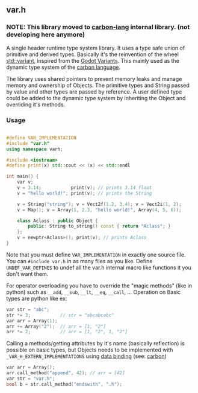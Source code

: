 ## var.h

### NOTE: This library moved to [carbon-lang](http://github.com/ThakeeNathees/carbon) internal library. (not developing here anymore)

A single header runtime type system library. It uses a type safe union of primitive and derived types. Basically it's the reinvention of the wheel [std::variant](https://en.cppreference.com/w/cpp/utility/variant), inspired from the [Godot Variants](https://github.com/godotengine/godot/blob/master/core/variant.h). This mainly used as the dynamic type system of the [carbon language](https://github.com/ThakeeNathees/carbon).

The library uses shared pointers to prevent memory leaks and manage memory and ownership of Objects. The primitive types and String passed by value and other types are passed by reference. A user defined type could be added to the dynamic type system by inheriting the Object and overriding it's methods.

### Usage
```c++

#define VAR_IMPLEMENTATION
#include "var.h"
using namespace varh;

#include <iostream>
#define print(x) std::cout << (x) << std::endl

int main() {
	var v;
	v = 3.14;           print(v); // prints 3.14 float
	v = "hello world!"; print(v); // prints the String

	v = String("string"); v = Vect2f(1.2, 3.4); v = Vect2i(1, 2);
	v = Map(); v = Array(1, 2.3, "hello world!", Array(4, 5, 6));

	class Aclass : public Object {
		public: String to_string() const { return "Aclass"; }
	};
	v = newptr<Aclass>(); print(v); // prints Aclass
}
```
Note that you must define `VAR_IMPLEMENTATION` in exactly one source file. You can `#include var.h` in as many files as you like. Define `UNDEF_VAR_DEFINES` to undef all the var.h internal macro like functions it you don't want them.

For operator overloading you have to override the "magic methods" (like in python) such as `__add`, `__sub`, `__lt`, `__eq`, `__call`, ... Operation on Basic types are python like ex:
```c++
var str = "abc";
str *= 3;           // str = "abcabcabc"
var arr = Array(1);
arr += Array("2");  // arr = [1, "2"]
arr *= 2;           // arr = [1, "2", 1, "2"]
```

Calling a methods/getting attributes by it's name (basically reflection) is possible on basic types, but Objects needs to be implemented with `_VAR_H_EXTERN_IMPLEMENTATIONS` using [data binding](https://github.com/ThakeeNathees/carbon/blob/master/core/native/native_bind.gen.h) (see: [carbon](https://github.com/ThakeeNathees/carbon))
```c++
var arr = Array();
arr.call_method("append", 42); // arr = [42]
var str = "var.h";
bool b = str.call_method("endswith", ".h");
```

